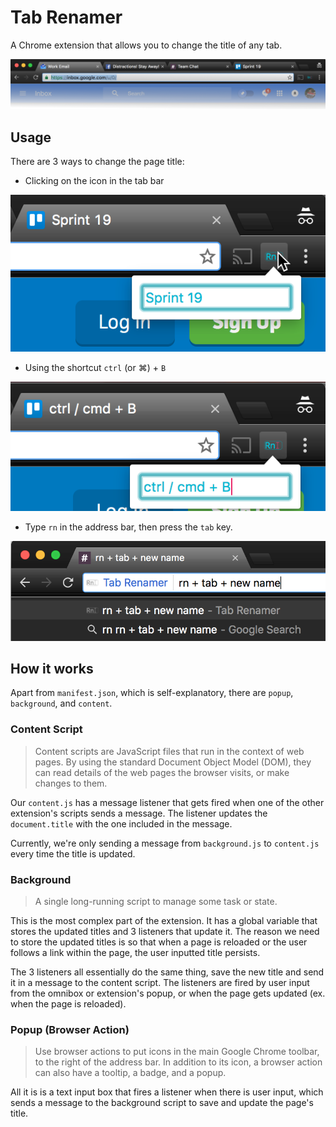 # Tab Renamer
A Chrome extension that allows you to change the title of any tab.

![Tab bar screenshot](./screenshots/tabbar.png?raw=true)

## Usage
There are 3 ways to change the page title:

- Clicking on the icon in the tab bar

![Click on icon](./screenshots/mouse.png?raw=true)

- Using the shortcut `ctrl` (or &#8984;) + `B`

![Keyboard shortcut](./screenshots/shortcut.png?raw=true)

- Type `rn` in the address bar, then press the `tab` key.

![Omnibox](./screenshots/omnibox.png?raw=true)

## How it works
Apart from `manifest.json`, which is self-explanatory, there are `popup`, `background`, and `content`.

### Content Script

>Content scripts are JavaScript files that run in the context of web pages. By using the standard Document Object Model (DOM), they can read details of the web pages the browser visits, or make changes to them.

Our `content.js` has a message listener that gets fired when one of the other extension's scripts sends a message. The listener updates the `document.title` with the one included in the message.

Currently, we're only sending a message from `background.js` to `content.js` every time the title is updated.

### Background
>A single long-running script to manage some task or state.

This is the most complex part of the extension. It has a global variable that stores the updated titles and 3 listeners that update it. The reason we need to store the updated titles is so that when a page is reloaded or the user follows a link within the page, the user inputted title persists.

The 3 listeners all essentially do the same thing, save the new title and send it in a message to the content script. 
The listeners are fired by user input from the omnibox or extension's popup, or when the page gets updated (ex. when the page is reloaded).

### Popup (Browser Action)

>Use browser actions to put icons in the main Google Chrome toolbar, to the right of the address bar. In addition to its icon, a browser action can also have a tooltip, a badge, and a popup. 

All it is is a text input box that fires a listener when there is user input, which sends a message to the background script to save and update the page's title.
